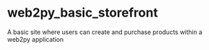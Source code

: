 # web2py_basic_storefront
A basic site where users can create and purchase products within a web2py application
